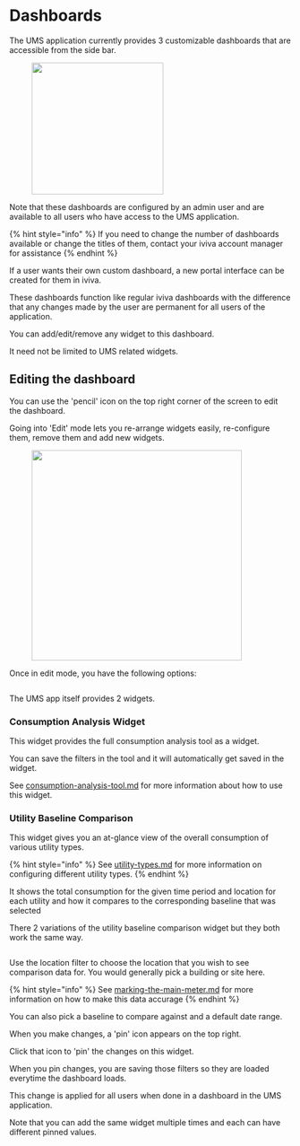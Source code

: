 # Dashboards

The UMS application currently provides 3 customizable dashboards that are accessible from the side bar.

<figure><img src="../.gitbook/assets/Screenshot 2025-02-10 at 08.32.47.png" alt="" width="235"><figcaption></figcaption></figure>

Note that these dashboards are configured by an admin user and are available to all users who have access to the UMS application.

{% hint style="info" %}
If you need to change the number of dashboards available or change the titles of them, contact your iviva account manager for assistance
{% endhint %}



If a user wants their own custom dashboard, a new portal interface can be created for them in iviva.

These dashboards function like regular iviva dashboards with the difference that any changes made by the user are permanent for all users of the application.

You can add/edit/remove any widget to this dashboard.

It need not be limited to UMS related widgets.



## Editing the dashboard

You can use the 'pencil' icon on the top right corner of the screen to edit the dashboard.

Going into 'Edit' mode lets you re-arrange widgets easily, re-configure them, remove them and add new widgets.



<figure><img src="../.gitbook/assets/Screenshot 2025-01-28 at 21.11.45.png" alt="" width="375"><figcaption></figcaption></figure>



Once in edit mode, you have the following options:

<figure><img src="../.gitbook/assets/Screenshot 2025-01-28 at 21.13.37.png" alt=""><figcaption></figcaption></figure>



The UMS app itself provides 2 widgets.



### Consumption Analysis Widget

This widget provides the full consumption analysis tool as a widget.

You can save the filters in the tool and it will automatically get saved in the widget.

See [consumption-analysis-tool.md](consumption-analysis-tool.md "mention") for more information about how to use this widget.



### Utility Baseline Comparison

This widget gives you an at-glance view of the overall consumption of various utility types.

{% hint style="info" %}
See [utility-types.md](../readme/concepts/utility-types.md "mention") for more information on configuring different utility types.
{% endhint %}

It shows the total consumption for the given time period and location for each utility and how it compares to the corresponding baseline that was selected



There 2 variations of the utility baseline comparison widget but they both work the same way.

<figure><img src="../.gitbook/assets/image.png" alt=""><figcaption></figcaption></figure>

Use the location filter to choose the location that you wish to see comparison data for. You would generally pick a building or site here.

{% hint style="info" %}
See [marking-the-main-meter.md](../getting-started/configuring-the-application/marking-the-main-meter.md "mention") for more information on how to make this data accurage
{% endhint %}

You can also pick a baseline to compare against and a default date range.

When you make changes, a 'pin' icon appears on the top right.

Click that icon to 'pin' the changes on this widget.

When you pin changes, you are saving those filters so they are loaded everytime the dashboard loads.

This change is applied for all users when done in a dashboard in the UMS application.

Note that you can add the same widget multiple times and each can have different pinned values.
